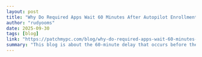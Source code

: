 ```yaml
---
layout: post
title: "Why Do Required Apps Wait 60 Minutes After Autopilot Enrollment?"
author: "rudyooms"
date: 2025-09-30
tags: [blog]
link: "https://patchmypc.com/blog/why-do-required-apps-wait-60-minutes-after-autopilot-enrollment/"
summary: "This blog is about the 60-minute delay that occurs before the required Win32 apps are installed after Autopilot. ESP blocking apps complete without issue, but once the user reaches the [&#8230;]"
---
```


